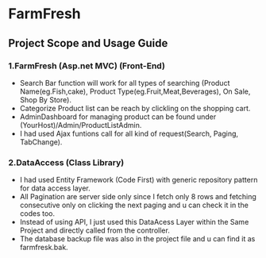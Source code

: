 # FarmFresh

## Project Scope and Usage Guide

### 1.FarmFresh (Asp.net MVC) (Front-End)
  - Search Bar function will work for all types of searching (Product Name(eg.Fish,cake), Product Type(eg.Fruit,Meat,Beverages), On Sale, Shop By Store).
  - Categorize Product list can be reach by clickling on the shopping cart.
  - AdminDashboard for managing product can be found under (YourHost)/Admin/ProductListAdmin.
  - I had used Ajax funtions call for all kind of request(Search, Paging, TabChange).
 
### 2.DataAccess (Class Library)
  - I had used Entity Framework (Code First) with generic repository pattern for data access layer. 
  - All Pagination are server side only since I fetch only 8 rows and fetching consecutive only on clicking the next paging and u can check it in the codes too.
  - Instead of using API, I just used this DataAcess Layer within the Same Project and directly called from the controller.
  - The database backup file was also in the project file and u can find it as farmfresk.bak. 
